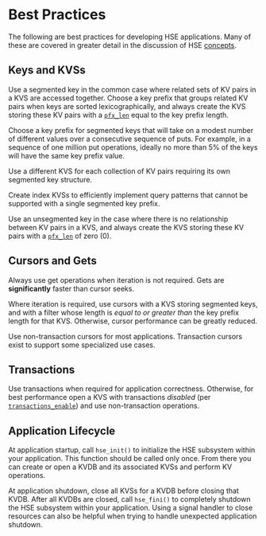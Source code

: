 # Best Practices

The following are best practices for developing HSE applications.
Many of these are covered in greater detail in the discussion of
HSE [concepts](concepts.md).


## Keys and KVSs

Use a segmented key in the common case where related sets of KV pairs in a
KVS are accessed together.  Choose a key prefix that groups related KV pairs
when keys are sorted lexicographically, and always create the KVS
storing these KV pairs with a
[`pfx_len`](../gs/params.md#kvs-create-time-parameters)
equal to the key prefix length.

Choose a key prefix for segmented keys that will take on a modest
number of different values over a consecutive sequence of puts.
For example, in a sequence of one million put operations, ideally
no more than 5% of the keys will have the same key prefix value.

Use a different KVS for each collection of KV pairs requiring its own
segmented key structure.

Create index KVSs to efficiently implement query patterns that
cannot be supported with a single segmented key prefix.

Use an unsegmented key in the case where there is no relationship between
KV pairs in a KVS, and always create the KVS storing these KV pairs with a
[`pfx_len`](../gs/params.md#kvs-create-time-parameters) of zero (0).


## Cursors and Gets

Always use get operations when iteration is not required.  Gets are
**significantly** faster than cursor seeks.

Where iteration is required, use cursors with a KVS storing segmented keys,
and with a filter whose length is *equal to or greater than* the key prefix
length for that KVS.  Otherwise, cursor performance can be greatly reduced.

Use non-transaction cursors for most applications.  Transaction cursors
exist to support some specialized use cases.


## Transactions

Use transactions when required for application correctness.
Otherwise, for best performance open a KVS with transactions *disabled*
(per [`transactions_enable`](../gs/params.md#kvs-runtime-parameters))
and use non-transaction operations.


## Application Lifecycle

At application startup, call `hse_init()` to initialize the HSE subsystem
within your application.  This function should be called only once.
From there you can create or open a KVDB and its associated KVSs
and perform KV operations.

At application shutdown, close all KVSs for a KVDB before closing
that KVDB.  After all KVDBs are closed, call `hse_fini()` to
completely shutdown the HSE subsystem within your application.
Using a signal handler to close resources can also be helpful when
trying to handle unexpected application shutdown.
